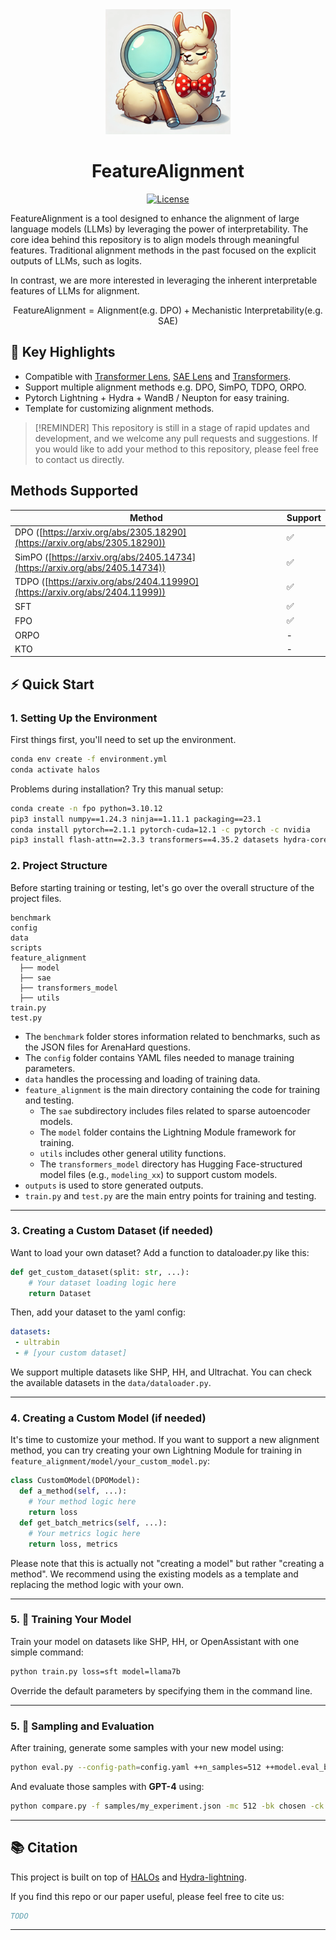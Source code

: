 

<div align="center">
  <img src="assets/89F5EE60-13D9-416B-B395-8774B4350509.webp" alt="Llama Image" style="max-width: 200px; height: 200px; border: none;">
  <h1 style="margin: 100; padding: 30;">FeatureAlignment</h1>
</div>
<p align="center">
    <a href="https://github.com/huggingface/trl/blob/main/LICENSE"><img alt="License" src="https://img.shields.io/github/license/huggingface/trl.svg?color=blue"></a>
</p>
<p>
  FeatureAlignment is a tool designed to enhance the alignment of large language models (LLMs) by leveraging the power of interpretability. The core idea behind this repository is to align models through meaningful features. Traditional alignment methods in the past focused on the explicit outputs of LLMs, such as logits.
  
  In contrast, we are more interested in leveraging the inherent interpretable features of LLMs for alignment.
</p>

$$
\text{FeatureAlignment} = \text{Alignment} (\text{e.g. DPO}) + \text{Mechanistic Interpretability} (\text{e.g. SAE})
$$

## 🎯 Key Highlights
- Compatible with [Transformer Lens](https://github.com/TransformerLensOrg/TransformerLens), [SAE Lens](https://github.com/jbloomAus/SAELens) and [Transformers](https://github.com/huggingface/transformers).
- Support multiple alignment methods e.g. DPO, SimPO, TDPO, ORPO.
- Pytorch Lightning + Hydra + WandB / Neupton for easy training.
- Template for customizing alignment methods.

> [!REMINDER]
> This repository is still in a stage of rapid updates and development, and we welcome any pull requests and suggestions. If you would like to add your method to this repository, please feel free to contact us directly.

## Methods Supported

| Method                                     | Support |
|--------------------------------------------|---------|
| DPO ([https://arxiv.org/abs/2305.18290](https://arxiv.org/abs/2305.18290))   | ✅       |
| SimPO ([https://arxiv.org/abs/2405.14734](https://arxiv.org/abs/2405.14734)) | ✅       |
| TDPO ([https://arxiv.org/abs/2404.11999O](https://arxiv.org/abs/2404.11999))                                   | ✅       |
| SFT                                        | ✅       |
| FPO                                        | ✅       |
| ORPO                                       | -       |
| KTO                                        | -       |

## ⚡ Quick Start

### 1. Setting Up the Environment

First things first, you'll need to set up the environment.

```bash
conda env create -f environment.yml
conda activate halos
```

Problems during installation? Try this manual setup:

```bash
conda create -n fpo python=3.10.12
pip3 install numpy==1.24.3 ninja==1.11.1 packaging==23.1 
conda install pytorch==2.1.1 pytorch-cuda=12.1 -c pytorch -c nvidia
pip3 install flash-attn==2.3.3 transformers==4.35.2 datasets hydra-core==1.3.2 wandb==0.15.3 openai==1.6.1 accelerate==0.21.0 tensor-parallel==1.2.4
```

### 2. Project Structure

Before starting training or testing, let's go over the overall structure of the project files.

```
benchmark
config
data
scripts
feature_alignment
  ├── model
  ├── sae
  ├── transformers_model
  ├── utils
train.py
test.py
```

- The `benchmark` folder stores information related to benchmarks, such as the JSON files for ArenaHard questions.
- The `config` folder contains YAML files needed to manage training parameters.
- `data` handles the processing and loading of training data.
- `feature_alignment` is the main directory containing the code for training and testing. 
  - The `sae` subdirectory includes files related to sparse autoencoder models.
  - The `model` folder contains the Lightning Module framework for training.
  - `utils` includes other general utility functions.
  - The `transformers_model` directory has Hugging Face-structured model files (e.g., `modeling_xx`) to support custom models.
- `outputs` is used to store generated outputs.
- `train.py` and `test.py` are the main entry points for training and testing.

---

### 3. Creating a Custom Dataset (if needed)

Want to load your own dataset? Add a function to dataloader.py like this:

```python
def get_custom_dataset(split: str, ...):
    # Your dataset loading logic here
    return Dataset
```

Then, add your dataset to the yaml config:

```yaml 
datasets: 
 - ultrabin
 - # [your custom dataset]
```
We support multiple datasets like SHP, HH, and Ultrachat. You can check the available datasets in the `data/dataloader.py`.

---

### 4. Creating a Custom Model (if needed)

It's time to customize your method. If you want to support a new alignment method, you can try creating your own Lightning Module for training in `feature_alignment/model/your_custom_model.py`:

```python
class CustomOModel(DPOModel):
  def a_method(self, ...):
    # Your method logic here
    return loss
  def get_batch_metrics(self, ...):
    # Your metrics logic here
    return loss, metrics
```
Please note that this is actually not "creating a model" but rather "creating a method". We recommend using the existing models as a template and replacing the method logic with your own.

---

### 5. 🚀 Training Your Model

Train your model on datasets like SHP, HH, or OpenAssistant with one simple command:

```bash
python train.py loss=sft model=llama7b
```

Override the default parameters by specifying them in the command line. 

---

### 5. 🧪 Sampling and Evaluation

After training, generate some samples with your new model using:

```bash
python eval.py --config-path=config.yaml ++n_samples=512 ++model.eval_batch_size=32 ++samples_dir=samples/
```

And evaluate those samples with **GPT-4** using:

```bash
python compare.py -f samples/my_experiment.json -mc 512 -bk chosen -ck policy -r results.jsonl
```

---

## 📚 Citation

This project is built on top of [HALOs](https://github.com/ContextualAI/HALOs) and [Hydra-lightning](https://github.com/ashleve/lightning-hydra-template).

If you find this repo or our paper useful, please feel free to cite us:

```bibtex
TODO
```

---

